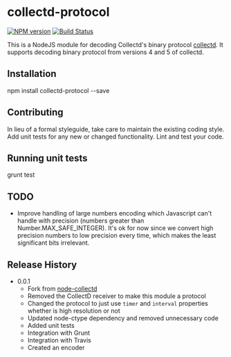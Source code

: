 collectd-protocol
=============

[![NPM version][npm-image]][npm-url] [![Build Status](https://travis-ci.org/Mindera/collectd-protocol.svg?branch=master)](https://travis-ci.org/Mindera/collectd-protocol)

  This is a NodeJS module for decoding Collectd's binary protocol [collectd](http://collectd.org/). It supports decoding binary protocol from versions 4 and 5 of collectd.

## Installation

  npm install collectd-protocol --save
  
## Contributing

  In lieu of a formal styleguide, take care to maintain the existing coding style.
  Add unit tests for any new or changed functionality. Lint and test your code.
  
## Running unit tests
  
  grunt test
  
## TODO
  * Improve handling of large numbers encoding which Javascript can't handle with precision (numbers greater than Number.MAX_SAFE_INTEGER). It's ok for now since we convert high precision numbers to low precision every time, which makes the least significant bits irrelevant.

## Release History

  * 0.0.1
    - Fork from [node-collectd](https://github.com/Mindera/node-collectd)
    - Removed the CollectD receiver to make this module a protocol
    - Changed the protocol to just use `timer` and `interval` properties whether is high resolution or not
    - Updated node-ctype dependency and removed unnecessary code
    - Added unit tests
    - Integration with Grunt
    - Integration with Travis
    - Created an encoder

[npm-url]: https://npmjs.org/package/collectd-protocol
[npm-image]: https://badge.fury.io/js/collectd-protocol.svg
